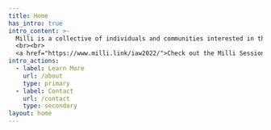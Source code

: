 ```yaml
---
title: Home
has_intro: true
intro_content: >-
  Milli is a collective of individuals and communities interested in the nurturing of archives. Archives enable diverse stories. This aim guides the work of the consortium, the purpose, form and content of an archive, and what environments it could nourish in the future.
  <br><br>
  <a href="https://www.milli.link/iaw2022/">Check out the Milli Sessions 2022 (Jun 8-10) Schedule!</a>
intro_actions:
  - label: Learn More
    url: /about
    type: primary
  - label: Contact
    url: /contact
    type: secondary
layout: home
---
```

